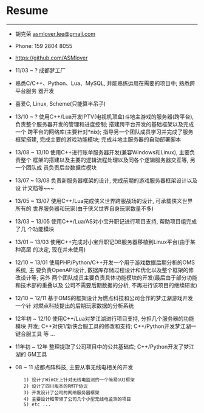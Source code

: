 # **Resume** #
***
 
 * 胡克荣 <asmlover.lee@gmail.com>
 * Phone: 159 2804 8055


 * https://github.com/ASMlover
 * 11/03 ~ ? 成都梦工厂
 * 熟悉C/C++、Python、Lua、MySQL, 并能熟练运用在需要的项目中; 熟悉跨平台服务
   器开发
 * 喜爱C, Linux, Scheme(只能算半吊子)
 * 13/10 ~ ?     使用C++/Lua开发IPTV(电视机顶盒)斗地主游戏的服务器(跨平台), 
   负责整个服务器开发的管理和进度控制; 搭建跨平台开发的基础框架以及完成一个
   跨平台的网络库(主要针对*nix); 指导另一个团队成员学习并完成了服务框架搭建,
   完成主要的游戏功能模块; 完成斗地主服务器的自动部署脚本
 * 13/08 ~ 13/10 使用C++进行账单服务器开发(兼容Windows和Linux), 主要负责整个
   框架的搭建以及主要的逻辑流程处理以及同各个逻辑服务器交互等, 另一个团队成
   员负责后台数据库模块
 * 13/07 ~ 13/08 负责新服务器框架的设计, 完成前期的游戏服务器框架设计以及设
   计文档等~~~
 * 13/05 ~ 13/07 使用C++/Lua完成侠义世界跨服战场的设计, 可承载侠义世界所有的
   世界服务器和玩家(由于侠义世界自身玩家数量不多)
 * 13/03 ~ 13/05 使用C++/Lua/AS对小宝升职记进行项目支持, 帮助项目组完成了几
   个功能模块
 * 13/01 ~ 13/03 使用C++完成对小宝升职记DB服务器移植到Linux平台(由于某种高层
   的决定, 现在并未使用)
 * 12/10 ~ 13/01 使用PHP/Python/C++开发一个用于游戏数据后期分析的OMS系统, 主
   要负责OpenAPI设计, 数据库存储过程设计和优化以及整个框架的修改设计等; 另外
   两个团队成员主要负责具体功能模块的开发(最后由于部分功能和技术部的重叠以及
   公司不需要后期数据的分析, 不再进行该项目的继续研发)
 * 12/10 ~ 12/11 基于OMS的框架设计为燃点科技和公司合作的梦江湖游戏开发一个针
   对燃点科技提出的后期玩家数据的分析系统
 * 12年初 ~ 12/10 使用C++/Lua对梦江湖进行项目支持, 分担几个服务器的功能模块
   开发; C++对侠1/新侠合服工具的修改和支持; C++/Python开发梦江湖一键合服工具
   等 ...
 * 11年初 ~ 12年 整理提取了公司项目中的公共基础库; C++/Python开发了梦江湖的
   GM工具
 * 08 ~ 11 成都点阵科技, 主要从事无线电相关的开发
  
          1) 设计了WinCE上针对无线电监测的一个简易GUI框架
          2) 设计了四川版本的RMTP协议
          3) 开发设计了公司的网络服务器框架
          4) 主要设计和带领了公司几个小型无线电监测的项目
          5) etc ...
